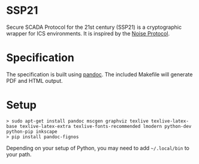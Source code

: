 # SSP21

Secure SCADA Protocol for the 21st century (SSP21) is a cryptographic wrapper for ICS environments. It is inspired by
the [Noise Protocol](http://noiseprotocol.org/).

# Specification

The specification is built using [pandoc](http://pandoc.org/). The included Makefile will generate PDF and HTML output.

# Setup

```
> sudo apt-get install pandoc mscgen graphviz texlive texlive-latex-base texlive-latex-extra texlive-fonts-recommended lmodern python-dev python-pip inkscape
> pip install pandoc-fignos
```
Depending on your setup of Python, you may need to add `~/.local/bin` to your path.
